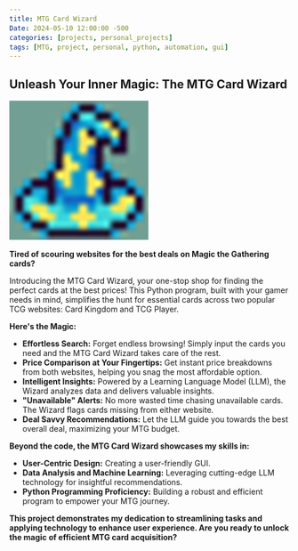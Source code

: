 ```yaml
---
title: MTG Card Wizard
Date: 2024-05-10 12:00:00 -500
categories: [projects, personal_projects]
tags: [MTG, project, personal, python, automation, gui]
---
```



## Unleash Your Inner Magic: The MTG Card Wizard

![Card-wizard-img](../assets/img/wizard-hat.jpg)

**Tired of scouring websites for the best deals on Magic the Gathering cards?** 

Introducing the MTG Card Wizard, your one-stop shop for finding the perfect cards at the best prices! This Python program, built with your gamer needs in mind, simplifies the hunt for essential cards across two popular TCG websites: Card Kingdom and TCG Player.

**Here's the Magic:**

* **Effortless Search:** Forget endless browsing! Simply input the cards you need and the MTG Card Wizard takes care of the rest.
* **Price Comparison at Your Fingertips:** Get instant price breakdowns from both websites, helping you snag the most affordable option.
* **Intelligent Insights:** Powered by a Learning Language Model (LLM), the Wizard analyzes data and delivers valuable insights.
* **"Unavailable" Alerts:** No more wasted time chasing unavailable cards. The Wizard flags cards missing from either website.
* **Deal Savvy Recommendations:** Let the LLM guide you towards the best overall deal, maximizing your MTG budget.

**Beyond the code, the MTG Card Wizard showcases my skills in:**

* **User-Centric Design:** Creating a user-friendly GUI.
* **Data Analysis and Machine Learning:** Leveraging cutting-edge LLM technology for insightful recommendations.
* **Python Programming Proficiency:** Building a robust and efficient program to empower your MTG journey.

**This project demonstrates my dedication to streamlining tasks and applying technology to enhance user experience.  Are you ready to unlock the magic of efficient MTG card acquisition?**
